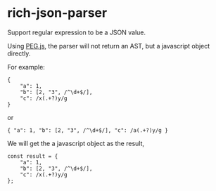 # rich-json-parser
Support regular expression to be a JSON value.

Using [PEG.js](https://github.com/pegjs/pegjs), the parser will not return an AST, but a javascript object directly.

For example: 

```
{
    "a": 1,
    "b": [2, "3", /^\d+$/],
    "c": /x(.+?)y/g
}
```

or 

```
{ "a": 1, "b": [2, "3", /^\d+$/], "c": /a(.+?)y/g }
```

We will get the a javascript object as the result, 

```
const result = {
    "a": 1,
    "b": [2, "3", /^\d+$/],
    "c": /x(.+?)y/g
};
```